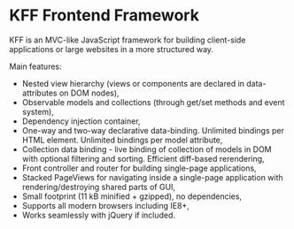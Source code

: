 KFF Frontend Framework
======================

KFF is an MVC-like JavaScript framework for building client-side applications or large websites in a more structured way.

Main features:

* Nested view hierarchy (views or components are declared in data-attributes on DOM nodes),
* Observable models and collections (through get/set methods and event system),
* Dependency injection container,
* One-way and two-way declarative data-binding. Unlimited bindings per HTML element. Unlimited bindings per model attribute,
* Collection data binding - live binding of collection of models in DOM with optional filtering and sorting. Efficient diff-based rerendering,
* Front controller and router for building single-page applications,
* Stacked PageViews for navigating inside a single-page application with rendering/destroying shared parts of GUI,
* Small footprint (11 kB minified + gzipped), no dependencies,
* Supports all modern browsers including IE8+,
* Works seamlessly with jQuery if included.
